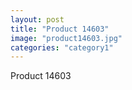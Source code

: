 ```yaml
---
layout: post
title: "Product 14603"
image: "product14603.jpg"
categories: "category1"
---
```

Product 14603
